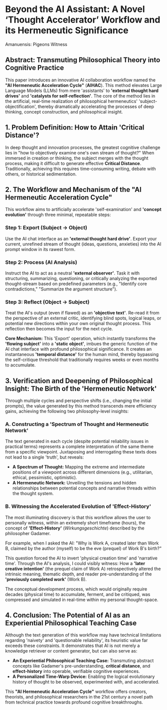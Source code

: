 # **Beyond the AI Assistant: A Novel ‘Thought Accelerator’ Workflow and its Hermeneutic Significance**

Amanuensis: Pigeons Witness

## **Abstract: Transmuting Philosophical Theory into Cognitive Practice**

This paper introduces an innovative AI collaboration workflow named the **"AI Hermeneutic Acceleration Cycle"** (**AIHAC**). This method elevates Large Language Models (LLMs) from mere 'assistants' to **'external thought hard drives'** and **'catalysts for self-reflection'**. The core of the method lies in the artificial, real-time realization of philosophical hermeneutics' 'subject-objectification', thereby dramatically accelerating the processes of deep thinking, concept construction, and philosophical insight.

## **1\. Problem Definition: How to Attain 'Critical Distance'?**

In deep thought and innovation processes, the greatest cognitive challenge lies in "how to objectively examine one's own stream of thought?" When immersed in creation or thinking, the subject merges with the thought process, making it difficult to generate effective **Critical Distance**. Traditionally, achieving this requires time-consuming writing, debate with others, or historical sedimentation.

## **2\. The Workflow and Mechanism of the "AI Hermeneutic Acceleration Cycle"**

This workflow aims to artificially accelerate 'self-examination' and **'concept evolution'** through three minimal, repeatable steps:

### **Step 1: Export (Subject → Object)**

Use the AI chat interface as an **'external thought hard drive'**. Export your current, unrefined stream of thought (ideas, questions, anxieties) into the AI prompt window in its rawest form.

### **Step 2: Process (AI Analysis)**

Instruct the AI to act as a neutral **'external observer'**. Task it with structuring, summarizing, questioning, or critically analyzing the exported thought-stream based on predefined parameters (e.g., "Identify core contradictions," "Summarize the argument structure").

### **Step 3: Reflect (Object → Subject)**

Treat the AI's output (even if flawed) as an **'objective text'**. Re-read it from the perspective of an external critic, identifying blind spots, logical leaps, or potential new directions within your own original thought process. This reflection then becomes the input for the next cycle.

**Core Mechanism:** This 'Export' operation, which instantly transforms the **'flowing subject'** into a **'static object'**, imbues the generic function of the AI chat interface with profound philosophical significance. It creates an instantaneous **'temporal distance'** for the human mind, thereby bypassing the self-critique threshold that traditionally requires weeks or even months to accumulate.

## **3\. Verification and Deepening of Philosophical Insight: The Birth of the 'Hermeneutic Network'**

Through multiple cycles and perspective shifts (i.e., changing the initial prompts), the value generated by this method transcends mere efficiency gains, achieving the following two philosophy-level insights:

### **A. Constructing a 'Spectrum of Thought and Hermeneutic Network'**

The text generated in each cycle (despite potential reliability issues in practical terms) represents a complete interpretation of the same theme from a specific viewpoint. Juxtaposing and interrogating these texts does not lead to a single 'truth', but reveals:

* **A Spectrum of Thought:** Mapping the extreme and intermediate positions of a viewpoint across different dimensions (e.g., utilitarian, ethical, pessimistic, optimistic).  
* **A Hermeneutic Network:** Unveiling the tensions and hidden relationships between potential concepts and narrative threads within the thought system.

### **B. Witnessing the Accelerated Evolution of 'Effect-History'**

The most illuminating discovery is that this workflow allows the user to personally witness, within an extremely short timeframe (hours), the concept of **'Effect-History'** (*Wirkungsgeschichte*) described by the philosopher Gadamer.

For example, when I asked the AI: "Why is Work A, created later than Work B, claimed by the author (myself) to be the eve (prequel) of Work B's birth?"

This question forced the AI to invert 'physical creation time' and 'narrative time'. Through the AI's analysis, I could visibly witness: How a **'later creative intention'** (the prequel claim of Work A) retrospectively altered the intrinsic meaning, thematic depth, and reader pre-understanding of the **'previously completed work'** (Work B).

The conceptual development process, which would originally require decades (physical time) to accumulate, ferment, and be critiqued, was compressed and simulated in real-time within my personal thought-space.

## **4\. Conclusion: The Potential of AI as an Experiential Philosophical Teaching Case**

Although the text generation of this workflow may have technical limitations regarding 'naivety' and 'questionable reliability', its heuristic value far exceeds these constraints. It demonstrates that AI is not merely a knowledge retriever or content generator, but can also serve as:

* **An Experiential Philosophical Teaching Case:** Transmuting abstract concepts like Gadamer's pre-understanding, **critical distance**, and **effect-history** into operable, verifiable cognitive experiences.  
* **A Personalized Time-Warp Device:** Enabling the logical evolutionary history of thought to be observed, experimented with, and accelerated.

This **"AI Hermeneutic Acceleration Cycle"** workflow offers creators, theorists, and philosophical researchers in the 21st century a novel path from technical practice towards profound cognitive breakthroughs.

